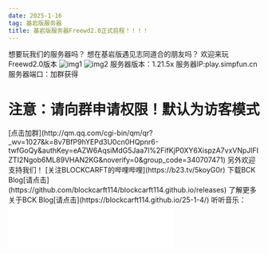 ```yaml
---
date: 2025-1-16
tag: 基岩版服务器
title: 基岩版服务器Freewd2.0正式启程！！！！
---
```

想要玩我们的服务器吗？
想在基岩版遇见志同道合的朋友吗？
欢迎来玩Freewd2.0版本
![img1](http://m.qpic.cn/psc?/V52QaM1t3cdkLX01oy3M3MJt8R1oBIF7/TmEUgtj9EK6.7V8ajmQrEIcAt0xQ463bslXLupdjEsx.gsw68VTeO7Q4Zxyw0RQVn6HhysItkFfp6VkeUOyxP*ZPB.q9VrJClgQ5NyeLyE0!/b&bo=jgWAAmAJOAQBGWI!&rf=viewer_4&t=5)
![img2](http://m.qpic.cn/psc?/V52QaM1t3cdkLX01oy3M3MJt8R1oBIF7/TmEUgtj9EK6.7V8ajmQrEIcAt0xQ463bslXLupdjEsxxf.KnfCtIsIOcjOqygdzRt4ywdWR6V*D5HX5HNfWJoF6u773N8OKsYdqdUoYOE9Y!/b&bo=jgWAAmAJOAQBCXI!&rf=viewer_4&t=5)
服务器版本：1.21.5x
服务器IP:play.simpfun.cn
服务器端口：加群获得
<body>
<h1>注意：请向群申请权限！默认为访客模式</h1>
</body>
[点击加群](http://qm.qq.com/cgi-bin/qm/qr?_wv=1027&k=8v7BfP9hYEPd3U0cn0HQpnr6-twfGoQy&authKey=eAZW6AqsiMdG5Jaa7l%2FifKjP0XY6XispzA7vxVNpJlFIZTI2Ngob6ML89VHAN2KG&noverify=0&group_code=340707471)
另外欢迎支持我们！
[关注BLOCKCARFT的哔哩哔哩](https://b23.tv/5koyG0r)
下载BCK Blog[请点击](https://github.com/blockcarft114/blockcarft114.github.io/releases)
了解更多关于BCK Blog[请点击](https://blockcarft114.github.io/25-1-4/)
听听音乐：
<iframe frameborder="no" border="0" marginwidth="0" marginheight="0" width=330 height=86 src="//music.163.com/outchain/player?type=2&id=1887199303&auto=1&height=66"></iframe>
